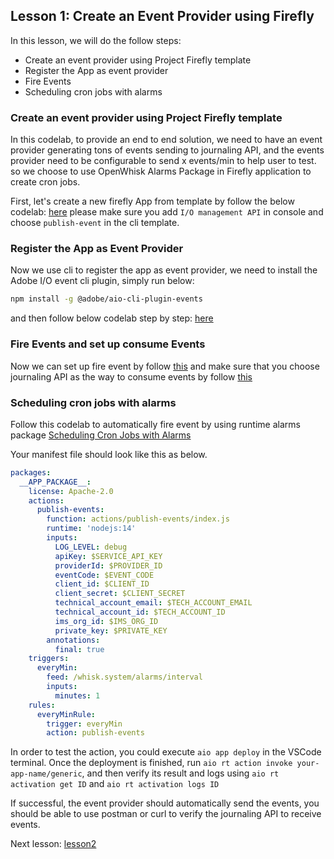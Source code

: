 ## Lesson 1: Create an Event Provider using Firefly

In this lesson, we will do the follow steps:
- Create an event provider using Project Firefly template
- Register the App as event provider 
- Fire Events
- Scheduling cron jobs with alarms

### Create an event provider using Project Firefly template
In this codelab, to provide an end to end solution, we need to have an event provider generating tons of events sending to journaling API, and the events provider need to be configurable to send x events/min to help user to test. so we choose to use OpenWhisk Alarms Package in Firefly application to create 
cron jobs. 

First, let's create a new firefly App from template by follow the below codelab:
[here](https://adobeio-codelabs-custom-events-adobedocs.project-helix.page/?src=/lessons/lesson1.html)
please make sure you add `I/O management API` in console and choose `publish-event` in the cli template. 


### Register the App as Event Provider
Now we use cli to register the app as event provider, we need to install the Adobe I/O event cli plugin, simply run below:
```bash
npm install -g @adobe/aio-cli-plugin-events
``` 
and then follow below codelab step by step:
[here](https://adobeio-codelabs-custom-events-adobedocs.project-helix.page/?src=/lessons/lesson2.html)

### Fire Events and set up consume Events 
Now we can set up fire event by follow [this](https://adobeio-codelabs-custom-events-adobedocs.project-helix.page/?src=/lessons/lesson3.html) and make sure that you choose journaling API as the way to consume events by follow [this](https://adobeio-codelabs-custom-events-adobedocs.project-helix.page/?src=/lessons/lesson4.html)

### Scheduling cron jobs with alarms
Follow this codelab to automatically fire event by using runtime alarms package [Scheduling Cron Jobs with Alarms](https://adobeio-codelabs-alarms-adobedocs.project-helix.page/?src=/README.html)

Your manifest file should look like this as below.
```yaml
packages:
  __APP_PACKAGE__:
    license: Apache-2.0
    actions:
      publish-events:
        function: actions/publish-events/index.js
        runtime: 'nodejs:14'
        inputs:
          LOG_LEVEL: debug
          apiKey: $SERVICE_API_KEY
          providerId: $PROVIDER_ID
          eventCode: $EVENT_CODE
          client_id: $CLIENT_ID
          client_secret: $CLIENT_SECRET
          technical_account_email: $TECH_ACCOUNT_EMAIL
          technical_account_id: $TECH_ACCOUNT_ID
          ims_org_id: $IMS_ORG_ID
          private_key: $PRIVATE_KEY
        annotations:
          final: true
    triggers:
      everyMin:
        feed: /whisk.system/alarms/interval
        inputs:
          minutes: 1
    rules:
      everyMinRule:
        trigger: everyMin
        action: publish-events
```

In order to test the action, you could execute `aio app deploy` in the VSCode terminal. Once the deployment is finished, run `aio rt action invoke your-app-name/generic`, and then verify its result and logs using `aio rt activation get ID` and `aio rt activation logs ID`

If successful, the event provider should automatically send the events, you should be able to use postman or curl to verify the journaling API to receive events. 

Next lesson: [lesson2](lesson2.md)

